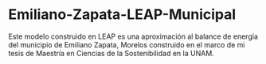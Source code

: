 # Emiliano-Zapata-LEAP-Municipal
Este modelo construido en LEAP es una aproximación al balance de energía del municipio de Emiliano Zapata, Morelos construido en el marco de mi tesis de Maestría en Ciencias de la Sostenibilidad en la UNAM.

